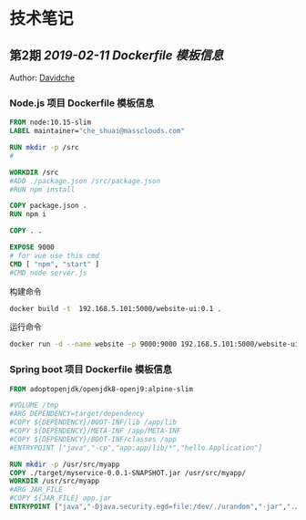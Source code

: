 # 技术笔记

## 第2期 *2019-02-11 Dockerfile 模板信息*

Author: [Davidche](mail:davidche@outlook.com)

### Node.js 项目 Dockerfile 模板信息

```Dockerfile
FROM node:10.15-slim
LABEL maintainer="che_shuai@massclouds.com"

RUN mkdir -p /src
#

WORKDIR /src
#ADD ./package.json /src/package.json
#RUN npm install

COPY package.json .
RUN npm i

COPY . .

EXPOSE 9000
# for vue use this cmd
CMD [ "npm", "start" ]
#CMD node server.js
```

构建命令
```bash 
docker build -t  192.168.5.101:5000/website-ui:0.1 .
```
运行命令
```bash 
docker run -d --name website -p 9000:9000 192.168.5.101:5000/website-ui:0.1
```

### Spring boot 项目 Dockerfile 模板信息

```Dockerfile
FROM adoptopenjdk/openjdk8-openj9:alpine-slim

#VOLUME /tmp
#ARG DEPENDENCY=target/dependency
#COPY ${DEPENDENCY}/BOOT-INF/lib /app/lib
#COPY ${DEPENDENCY}/META-INF /app/META-INF
#COPY ${DEPENDENCY}/BOOT-INF/classes /app
#ENTRYPOINT ["java","-cp","app:app/lib/*","hello.Application"]

RUN mkdir -p /usr/src/myapp
COPY ./target/myservice-0.0.1-SNAPSHOT.jar /usr/src/myapp/
WORKDIR /usr/src/myapp
#ARG JAR_FILE
#COPY ${JAR_FILE} app.jar
ENTRYPOINT ["java","-Djava.security.egd=file:/dev/./urandom","-jar","./myservice-0.0.1-SNAPSHOT.jar"]

```


